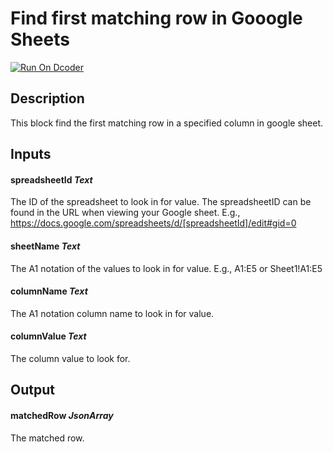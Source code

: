 # Find first matching row in Gooogle Sheets

[![Run On Dcoder](https://static-content.dcoder.tech/dcoder-assets/run-on-dcoder.svg)](https://code.dcoder.tech/feed/block/61fccf837c0bef32a8444e89)

## Description

This block find the first matching row in a specified column in google sheet.

## Inputs

#### **spreadsheetId** _Text_

The ID of the spreadsheet to look in for value. The spreadsheetID can be found in the URL when viewing your Google sheet. E.g., https://docs.google.com/spreadsheets/d/[spreadsheetId]/edit#gid=0

#### **sheetName** _Text_

The A1 notation of the values to look in for value. E.g., A1:E5 or Sheet1!A1:E5

#### **columnName** _Text_

The A1 notation column name to look in for value.

#### **columnValue** _Text_

The column value to look for.

## Output

#### **matchedRow** _JsonArray_

The matched row.
